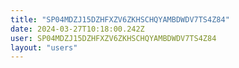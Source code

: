 ```yaml
---
title: "SP04MDZJ15DZHFXZV6ZKHSCHQYAMBDWDV7TS4Z84"
date: 2024-03-27T10:18:00.242Z
user: SP04MDZJ15DZHFXZV6ZKHSCHQYAMBDWDV7TS4Z84
layout: "users"
---
```

    